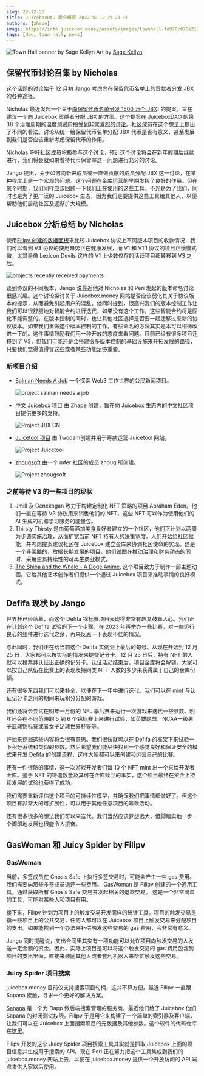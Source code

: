 ```yaml
---
slug: 22-12-20
title: JuiceboxDAO 周会概要 2022 年 12 月 21 日
authors: [zhape]
image: https://info.juicebox.money/assets/images/townhall-fa970c078e21123c4e80993400e638db.webp
tags: [dao, town hall, news]
---
```


![Town Hall banner by Sage Kellyn](townhall.webp) 
Art by [Sage Kellyn](https://twitter.com/SageKellyn)



## 保留代币讨论召集 by Nicholas

这个话题的讨论始于 12 月初 Jango 考虑向在保留代币名单上的贡献者分发 JBX 的各种途径。

Nicholas 最近发起一个关于[向保留代币名单分发 1500 万个 JBX](https://juicetool.xyz/nance/juicebox/proposal/0562102b96224ba1b7fb820d2ca5e4ec)) 的提案，旨在建议一个向 Juicebox 贡献者分配 JBX 的方案。这个提案在 JuiceboxDAO 的第 38 个治理周期的温度测试阶段受到[非常激烈的讨论](https://discord.com/channels/775859454780244028/1052301913879744552)。社区成员在这个想法上提出了不同的看法。讨论从统一给保留代币名单分配 JBX 代币是否有意义，甚至发展到我们是否应该重新考虑保留代币的作用。

Nicholas 呼吁社区成员积极参与这个讨论，预计这个讨论将会在新年假期后继续进行，我们将会就如果看待代币保留率这一问题进行充分的讨论。

Jango 提出，关于如何向新进成员或一直做贡献的成员分配 JBX 这一讨论，在某种程度上是一个宏观的问题。这个问题在金库运营的早期发挥了良好的作用。但在某个时期，我们同样应该回顾一下我们正在使用的这些工具。不光是为了我们，同时也是为了更广泛的 Juicebox 生态，因为我们是要提供这些工具给其他人，以便帮助他们启动社区及逐渐扩大规模。



## Juicebox 分析总结 by Nicholas

使用[Filipv 创建的数据面板](https://dune.com/filipv/recent-recipients)来比较 Juicebox 协议上不同版本项目的收款情况，我们可以看到 V3 协议的使用趋势正在健康发展，而 V1 和 V1.1 协议的项目正慢慢式微，尤其是像 Lexicon Devils 这样的 V1 上少数仅存的活跃项目都转移到 V3 之后。

![projects recently received payments](recent_recepients.webp)

谈到协议的不同版本，Jango 说最近他对 Nicholas 和 Peri 发起的版本命名讨论很感兴趣。这个讨论探讨关于 Juicebox.money 网站是否应该弱化其关于协议版本的提示，从而避免引起用户的混乱。他同时提到，很高兴我们的版本控制工作让我们可以很舒服地对智能合约进行迭代，如果没有这个工作，这些智能合约将是固化不能调整的。在版本控制的同时，也让其他社区选择是否要一起迁移过来新的协议版本。如果我们重做这个版本控制的工作，有些命名的方法其实是本可以稍微改进一下的。这件事情鼓励我们用一种开放的态度来看问题。目前已经有很多项目迁移到了 V3，但我们可能还是会搭建很多版本控制的基础设施来开拓发展的路径，只要我们觉得值得冒这些或者某些功能足够重要。

### 新项目介绍

- [Salman Needs A Job](https://juicebox.money/@salmanneedsajob) 一个探索 Web3 工作世界的公民新闻项目。

  ![project salman needs a job](project_salmanneedsajob.webp)

- [中文 Juicebox 项目](https://juicebox.money/@jbxcn) 由 Zhape 创建，旨在向 Juicebox 生态内的中文社区项目提供更多的支持。

  ![Project JBX CN](project_jbxcn.webp)

- [Juicetool 项目](https://juicebox.money/@juicetool) 由 Twodam创建并用于筹款运营 Juicetool 网站。

  ![Project Juicetool](project_juicetool.webp)

- [zhougsoft](https://juicebox.money/@zhougsoft) 由一个 mfer 社区的成员 zhoug 所创建。

  ![Project zhougsoft](project_zhougsoft.webp)

### 之前等待 V3 的一些项目的现状

1. Jmill 及 Genekogan 致力于构建定制化 NFT 策略的项目 Abraham Eden。他们一直在等待 V3 协议用来销售他们的 NFT，这些 NFT 可以作为使用他们的 AI 生成的机器学习服务的能量包。
2. Thirsty Thirsty 是由葡萄酒加美食爱好者建立的一个社区，他们正计划以两周为步调实施治理，从而扩宽当前 NFT 持有人的决策宽度。人们开始给社区赋能，并考虑提案建议社区在 Juicebox 建立金库来协调社区使命的实现。这是一个非常酷的，放眼长期发展的项目，他们试图在推动治理和财务动态的同时，采用更具持续性的可再生商业模式。
3. [The Shiba and the Whale - A Doge Anime](https://juicebox.money/@mecenia),  这个项目致力于制作一部主题动画。它给其他艺术创作者们提供一个通过 Juicebox 项目来推动事情的良好模式。



## Defifa 现状 by Jango

世界杯已经落幕，而这个 Defifa 锦标赛项目表现得非常有趣又鼓舞人心。我们正在计划这个 Defifa 试验的下一个步骤，在 2023 年再举办一些比赛，对一些运行良心的组件进行迭代之余，再来反思一下表现不佳的情况。

与此同时，我们正在给当前这个 Defifa 实例划上最后的句号。从现在开始到 12 月 25 日，大家都可以按实际的情况来提交记分卡。12 月 25 日后，持有 NFT 的人就可以投票并认证出正确的记分卡。认证活动结束后，项目金库将会解锁，大家可以按自己队伍在比赛上的表现及持同类 NFT 人数的多少来获得属于自己的金库份额。

还有很多东西我们可以来补全，以便在下一年中进行迭代。我们可以在 mint 与认证记分卡之间的期间来玩积分分配的游戏。

我们还将会尝试在明年一月份的 NFL 季后赛来运行一次游戏来迭代一些参数。明年还会在不同范畴的 5 到 6 个锦标赛上来进行试验，如英雄聪盟、NCAA一级男子篮球锦标赛或者女子足球世界杯等等。

开始来挖掘这些内容将会很有意思。我们很快就可以在 Defifa 的框架下来试验一下积分系统和类似的参数。然后希望我们能尽快找到一个感觉良好和保证安全的模式来开发 Defifa 的创建流程，这样大家都可以来创建和运营自己的比赛。

还有一件很酷的事情，这一次游戏开发者们每 10 个 NFT mint 出一个来给开发者金库。鉴于 NFT 的铸造数量及其可在金库赎回的事实，这个项目最终在资金上持续发展的试验也获得了成功。

我们需要重新评估这个项目的可持续性模型，并确保我们把事情都做好了。但这个项目有非常大的可扩展性，可以用于其他任意项目的筹款活动。

还有很多很多的想法我们可以来迭代。我们当然应该梦想远大，但脚踏实地一步一个脚印地发展也很能令人振奋。



## GasWoman 和 Juicy Spider by Filipv

### GasWoman

当前，多签成员在 Gnosis Safe 上执行多签交易时，可能会产生一些 gas 费用。 我们需要向那些多签成员退还一些费用。 GasWoman 是 Filipv 创建的一个通用工具，通过获取所有 Gnosis Safe 交易并发起相关的退款交易。 这是一个非常简单的工具，可能对某些人和项目有用。

接下来，Filipv 计划为项目上的触发交易开发同样的统计工具。项目的触发交易是指一些项目上的公共交易，任何人都可以在 Juicebox 项目上触发交易来分配项目的支出。如果能找到一个办法来补偿触发这些交易的 gas 费用，会非常有意义。

Jango 同时提醒说，支出合同里其实有一项功能可以允许项目向触发交易的人发送一定金额的资金。因此，实际上项目是可以将这个触发交易的 gas 费用包含到项目的支出里面，直接来鼓励其他人或者套利机器人来帮忙触发这些交易。

### Juicy Spider 项目搜索

juicebox.money 目前仅支持搜索项目句柄，这并不算方便。最近 Filipv 一直跟 Sapana 接触，寻求一个更好的解决方案。

[Sapana](https://sepana.io/) 是一个为 Dapp 做后端搜索管理的服务商，最近他们给了 Juicebox 他们 Sapana 的封闭测试权限。Filipv 于是用它来构建了一个简单的索引器及客户端，让我们可以在 Juicebox 上面搜索项目的元数据及其他参数。这个软件的代码仓库在[这里](https://github.com/jbx-protocol/juicy-spider)。

Filipv 开发的这个 Juicy Spider 项目搜索工具其实就是抓取 Juicebox 上面的项目信息并生成用于搜索的 API。现在 Peri 正在努力把这个工具集成到我们的 juicebox.money 网站上去，以便在 juicebox.money 提供一个开放访问的 API 端点来供大家以后使用。


